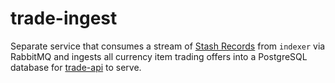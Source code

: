 # trade-ingest

Separate service that consumes a stream of [Stash Records](../indexer/src/stash_record.rs) from `indexer` via RabbitMQ
and ingests all currency item trading offers into a PostgreSQL database for [trade-api](../trade-api) to serve.
